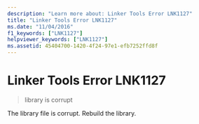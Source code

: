 ```yaml
---
description: "Learn more about: Linker Tools Error LNK1127"
title: "Linker Tools Error LNK1127"
ms.date: "11/04/2016"
f1_keywords: ["LNK1127"]
helpviewer_keywords: ["LNK1127"]
ms.assetid: 45404700-1420-4f24-97e1-efb7252ffd8f
---
```

# Linker Tools Error LNK1127

> library is corrupt

The library file is corrupt. Rebuild the library.
